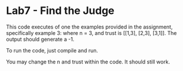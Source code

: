 # Lab7 - Find the Judge

This code executes of one the examples provided in the assignment, specifically example 3:
where n = 3, and trust is [[1,3], [2,3], [3,1]]. The output should generate a -1.

To run the code, just compile and run.

You may change the n and trust within the code. It should still work.

